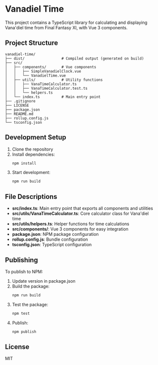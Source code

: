 # Vanadiel Time

This project contains a TypeScript library for calculating and displaying Vana'diel time from Final Fantasy XI, with Vue 3 components.

## Project Structure

```
vanadiel-time/
├── dist/                 # Compiled output (generated on build)
├── src/
│   ├── components/       # Vue components
│   │   ├── SimpleVanadielClock.vue
│   │   └── VanadielTime.vue
│   ├── utils/            # Utility functions
│   │   ├── VanaTimeCalculator.ts
│   │   ├── VanaTimeCalculator.test.ts
│   │   └── helpers.ts
│   └── index.ts          # Main entry point
├── .gitignore
├── LICENSE
├── package.json
├── README.md
├── rollup.config.js
└── tsconfig.json
```

## Development Setup

1. Clone the repository
2. Install dependencies:
   ```bash
   npm install
   ```
3. Start development:
   ```bash
   npm run build
   ```

## File Descriptions

- **src/index.ts**: Main entry point that exports all components and utilities
- **src/utils/VanaTimeCalculator.ts**: Core calculator class for Vana'diel time
- **src/utils/helpers.ts**: Helper functions for time calculations
- **src/components/**: Vue 3 components for easy integration
- **package.json**: NPM package configuration
- **rollup.config.js**: Bundle configuration
- **tsconfig.json**: TypeScript configuration

## Publishing

To publish to NPM:

1. Update version in package.json
2. Build the package:
   ```bash
   npm run build
   ```
3. Test the package:
   ```bash
   npm test
   ```
4. Publish:
   ```bash
   npm publish
   ```

## License

MIT
